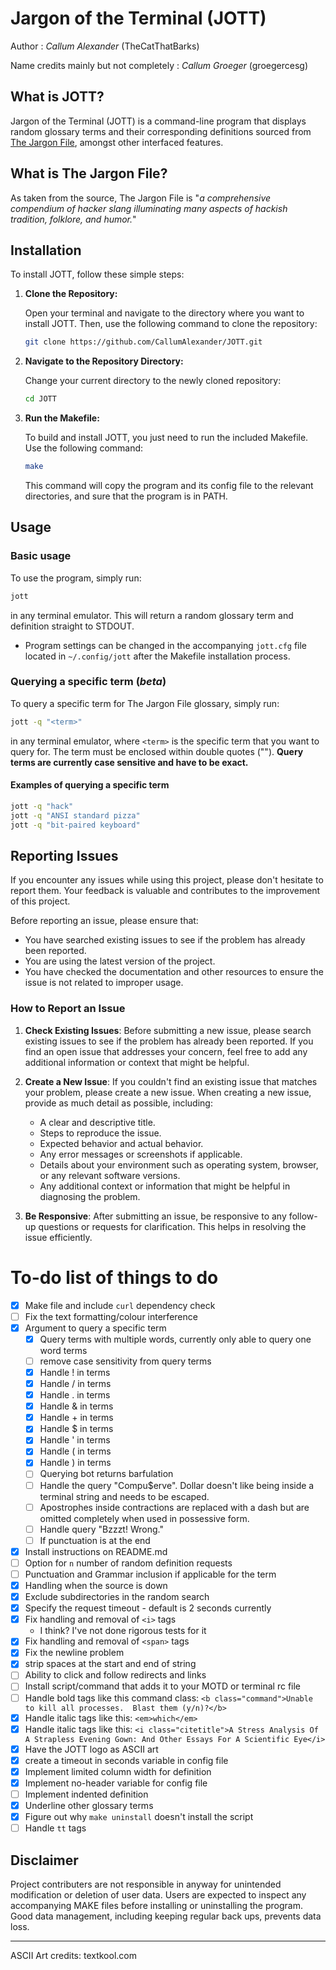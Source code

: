 # Jargon of the Terminal (JOTT)

Author : _Callum Alexander_ (TheCatThatBarks)

Name credits mainly but not completely : _Callum Groeger_ (groegercesg)

## What is JOTT?

Jargon of the Terminal (JOTT) is a command-line program that displays random glossary terms and their corresponding definitions sourced from [The Jargon File](http://www.catb.org/jargon/html/online-preface.html), amongst other interfaced features.

## What is The Jargon File?

As taken from the source, The Jargon File is "_a comprehensive compendium of hacker slang illuminating many aspects of hackish tradition, folklore, and humor._"

## Installation

To install JOTT, follow these simple steps:

1. **Clone the Repository:**

   Open your terminal and navigate to the directory where you want to install JOTT. Then, use the following command to clone the repository:

   ```bash
   git clone https://github.com/CallumAlexander/JOTT.git
   ```

2. **Navigate to the Repository Directory:**

   Change your current directory to the newly cloned repository:

   ```bash
   cd JOTT
   ```

3. **Run the Makefile:**

   To build and install JOTT, you just need to run the included Makefile. Use the following command:

   ```bash
   make
   ```

   This command will copy the program and its config file to the relevant directories, and sure that the program is in PATH.

## Usage

### Basic usage 

   To use the program, simply run:

   ```bash
   jott
   ```
   
   in any terminal emulator. This will return a random glossary term and definition straight to STDOUT.

   - Program settings can be changed in the accompanying `jott.cfg` file located in `~/.config/jott` after the Makefile installation process.

### Querying a specific term (*beta*)

To query a specific term for The Jargon File glossary, simply run:

```bash
jott -q "<term>"
```
in any terminal emulator, where `<term>` is the specific term that you want to query for. The term must be enclosed within double quotes (""). **Query terms are currently case sensitive and have to be exact.**

#### Examples of querying a specific term

```bash
jott -q "hack"
jott -q "ANSI standard pizza"
jott -q "bit-paired keyboard"
```
## Reporting Issues

If you encounter any issues while using this project, please don't hesitate to report them. Your feedback is valuable and contributes to the improvement of this project.

Before reporting an issue, please ensure that:

- You have searched existing issues to see if the problem has already been reported.
- You are using the latest version of the project.
- You have checked the documentation and other resources to ensure the issue is not related to improper usage.

### How to Report an Issue

1. **Check Existing Issues**: Before submitting a new issue, please search existing issues to see if the problem has already been reported. If you find an open issue that addresses your concern, feel free to add any additional information or context that might be helpful.

2. **Create a New Issue**: If you couldn't find an existing issue that matches your problem, please create a new issue. When creating a new issue, provide as much detail as possible, including:
    - A clear and descriptive title.
    - Steps to reproduce the issue.
    - Expected behavior and actual behavior.
    - Any error messages or screenshots if applicable.
    - Details about your environment such as operating system, browser, or any relevant software versions.
    - Any additional context or information that might be helpful in diagnosing the problem.

3. **Be Responsive**: After submitting an issue, be responsive to any follow-up questions or requests for clarification. This helps in resolving the issue efficiently.

# To-do list of things to do
- [x] Make file and include `curl` dependency check 
- [ ] Fix the text formatting/colour interference
- [x] Argument to query a specific term
  - [x] Query terms with multiple words, currently only able to query one word terms
  - [ ] remove case sensitivity from query terms
  - [x] Handle ! in terms
  - [x] Handle / in terms
  - [x] Handle . in terms
  - [x] Handle & in terms
  - [x] Handle + in terms
  - [x] Handle $ in terms
  - [x] Handle ' in terms
  - [x] Handle ( in terms
  - [x] Handle ) in terms
  - [ ] Querying bot returns barfulation
  - [ ] Handle the query "Compu$erve". Dollar doesn't like being inside a terminal string and needs to be escaped.
  - [ ] Apostrophes inside contractions are replaced with a dash but are omitted completely when used in possessive form.
  - [ ] Handle query "Bzzzt! Wrong."
  - [ ] If punctuation is at the end 
- [x] Install instructions on README.md
- [ ] Option for `n` number of random definition requests
- [ ] Punctuation and Grammar inclusion if applicable for the term
- [x] Handling when the source is down
- [x] Exclude subdirectories in the random search
- [x] Specify the request timeout - default is 2 seconds currently
- [x] Fix handling and removal of `<i>` tags
   - I think? I've not done rigorous tests for it
- [x] Fix handling and removal of `<span>` tags
- [x] Fix the newline problem
- [x] strip spaces at the start and end of string
- [ ] Ability to click and follow redirects and links
- [ ] Install script/command that adds it to your MOTD or terminal rc file
- [ ] Handle bold tags like this command class: `<b class="command">Unable to kill all processes.  Blast them (y/n)?</b>`
- [x] Handle italic tags like this: `<em>which</em>`
- [x] Handle italic tags like this: `<i class="citetitle">A Stress Analysis Of A Strapless Evening
   Gown: And Other Essays For A Scientific Eye</i>`
- [x] Have the JOTT logo as ASCII art
- [x] create a timeout in seconds variable in config file
- [x] Implement limited column width for definition
- [x] Implement no-header variable for config file
- [ ] Implement indented definition
- [x] Underline other glossary terms
- [x] Figure out why `make uninstall` doesn't install the script
- [ ] Handle `tt` tags

## Disclaimer

Project contributers are not responsible in anyway for unintended modification or deletion of user data. Users are expected to inspect any accompanying MAKE files before installing or uninstalling the program. Good data management, including keeping regular back ups, prevents data loss.

---
ASCII Art credits: textkool.com


